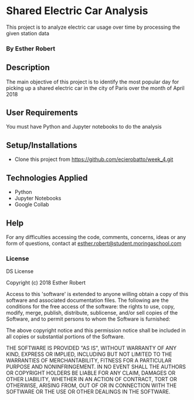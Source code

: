 # Shared Electric Car Analysis 
This project is to analyze electric car usage over time by processing the given station data

### By Esther Robert

## Description

The main objective of this project is to identify the most popular day for picking up a shared electric car in the city of Paris over the month of April 2018 


## User Requirements
You must have Python and Jupyter notebooks to do the analysis 

## Setup/Installations

* Clone this project from https://github.com/ecierobatto/week_4.git


## Technologies Applied

* Python 
* Jupyter Notebooks 
* Google Collab


## Help 

For any difficulties accessing the code, comments, concerns, ideas or any form of questions, contact at esther.robert@student.moringaschool.com

### License

DS License

Copyright (c) 2018 Esther Robert

Access to this 'software' is extended to anyone willing obtain a copy of this software and associated documentation files. The following are the conditions for the free access of the software: the rights to use, copy, modify, merge, publish, distribute, sublicense, and/or sell copies of the Software, and to permit persons to whom the Software is furnished:

The above copyright notice and this permission notice shall be included in all copies or substantial portions of the Software.

THE SOFTWARE IS PROVIDED "AS IS", WITHOUT WARRANTY OF ANY KIND, EXPRESS OR IMPLIED, INCLUDING BUT NOT LIMITED TO THE WARRANTIES OF MERCHANTABILITY, FITNESS FOR A PARTICULAR PURPOSE AND NONINFRINGEMENT. IN NO EVENT SHALL THE AUTHORS OR COPYRIGHT HOLDERS BE LIABLE FOR ANY CLAIM, DAMAGES OR OTHER LIABILITY, WHETHER IN AN ACTION OF CONTRACT, TORT OR OTHERWISE, ARISING FROM, OUT OF OR IN CONNECTION WITH THE SOFTWARE OR THE USE OR OTHER DEALINGS IN THE SOFTWARE.

